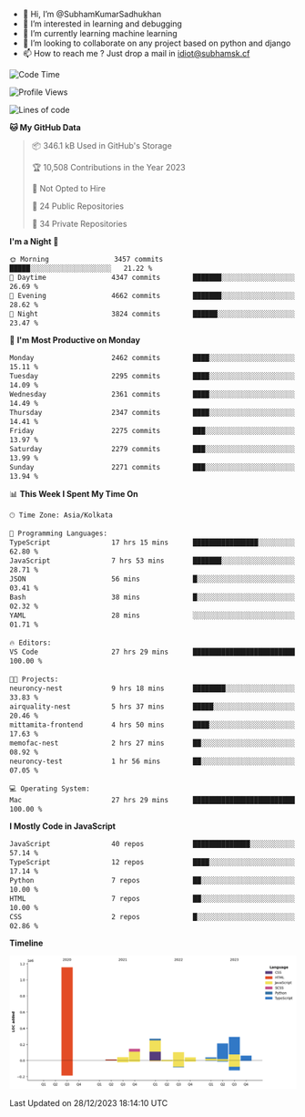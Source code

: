 - 👋 Hi, I’m @SubhamKumarSadhukhan
- 👀 I’m interested in learning and debugging
- 🌱 I’m currently learning machine learning
- 💞️ I’m looking to collaborate on any project based on python and django
- 📫 How to reach me ?
      Just drop a mail in idiot@subhamsk.cf

<!---
SubhamKumarSadhukhan/SubhamKumarSadhukhan is a ✨ special ✨ repository because its `README.md` (this file) appears on your GitHub profile.
You can click the Preview link to take a look at your changes.
--->


<!--START_SECTION:waka-->
![Code Time](http://img.shields.io/badge/Code%20Time-1%2C803%20hrs%2057%20mins-blue)

![Profile Views](http://img.shields.io/badge/Profile%20Views-0-blue)

![Lines of code](https://img.shields.io/badge/From%20Hello%20World%20I%27ve%20Written-2.4%20million%20lines%20of%20code-blue)

**🐱 My GitHub Data** 

> 📦 346.1 kB Used in GitHub's Storage 
 > 
> 🏆 10,508 Contributions in the Year 2023
 > 
> 🚫 Not Opted to Hire
 > 
> 📜 24 Public Repositories 
 > 
> 🔑 34 Private Repositories 
 > 
**I'm a Night 🦉** 

```text
🌞 Morning                3457 commits        █████░░░░░░░░░░░░░░░░░░░░   21.22 % 
🌆 Daytime                4347 commits        ███████░░░░░░░░░░░░░░░░░░   26.69 % 
🌃 Evening                4662 commits        ███████░░░░░░░░░░░░░░░░░░   28.62 % 
🌙 Night                  3824 commits        ██████░░░░░░░░░░░░░░░░░░░   23.47 % 
```
📅 **I'm Most Productive on Monday** 

```text
Monday                   2462 commits        ████░░░░░░░░░░░░░░░░░░░░░   15.11 % 
Tuesday                  2295 commits        ████░░░░░░░░░░░░░░░░░░░░░   14.09 % 
Wednesday                2361 commits        ████░░░░░░░░░░░░░░░░░░░░░   14.49 % 
Thursday                 2347 commits        ████░░░░░░░░░░░░░░░░░░░░░   14.41 % 
Friday                   2275 commits        ███░░░░░░░░░░░░░░░░░░░░░░   13.97 % 
Saturday                 2279 commits        ███░░░░░░░░░░░░░░░░░░░░░░   13.99 % 
Sunday                   2271 commits        ███░░░░░░░░░░░░░░░░░░░░░░   13.94 % 
```


📊 **This Week I Spent My Time On** 

```text
🕑︎ Time Zone: Asia/Kolkata

💬 Programming Languages: 
TypeScript               17 hrs 15 mins      ████████████████░░░░░░░░░   62.80 % 
JavaScript               7 hrs 53 mins       ███████░░░░░░░░░░░░░░░░░░   28.71 % 
JSON                     56 mins             █░░░░░░░░░░░░░░░░░░░░░░░░   03.41 % 
Bash                     38 mins             █░░░░░░░░░░░░░░░░░░░░░░░░   02.32 % 
YAML                     28 mins             ░░░░░░░░░░░░░░░░░░░░░░░░░   01.71 % 

🔥 Editors: 
VS Code                  27 hrs 29 mins      █████████████████████████   100.00 % 

🐱‍💻 Projects: 
neuroncy-nest            9 hrs 18 mins       ████████░░░░░░░░░░░░░░░░░   33.83 % 
airquality-nest          5 hrs 37 mins       █████░░░░░░░░░░░░░░░░░░░░   20.46 % 
mittamita-frontend       4 hrs 50 mins       ████░░░░░░░░░░░░░░░░░░░░░   17.63 % 
memofac-nest             2 hrs 27 mins       ██░░░░░░░░░░░░░░░░░░░░░░░   08.92 % 
neuroncy-test            1 hr 56 mins        ██░░░░░░░░░░░░░░░░░░░░░░░   07.05 % 

💻 Operating System: 
Mac                      27 hrs 29 mins      █████████████████████████   100.00 % 
```

**I Mostly Code in JavaScript** 

```text
JavaScript               40 repos            ██████████████░░░░░░░░░░░   57.14 % 
TypeScript               12 repos            ████░░░░░░░░░░░░░░░░░░░░░   17.14 % 
Python                   7 repos             ██░░░░░░░░░░░░░░░░░░░░░░░   10.00 % 
HTML                     7 repos             ██░░░░░░░░░░░░░░░░░░░░░░░   10.00 % 
CSS                      2 repos             █░░░░░░░░░░░░░░░░░░░░░░░░   02.86 % 
```



**Timeline**

![Lines of Code chart](https://raw.githubusercontent.com/SubhamKumarSadhukhan/SubhamKumarSadhukhan/main/assets/bar_graph.png)


 Last Updated on 28/12/2023 18:14:10 UTC
<!--END_SECTION:waka-->
